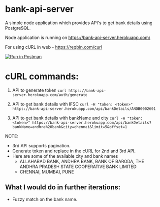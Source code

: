 # bank-api-server
A simple node application which provides API's to get bank details using PostgreSQL.

Node application is running on https://bank-api-server.herokuapp.com/

For using cURL in web - https://reqbin.com/curl

[![Run in Postman](https://run.pstmn.io/button.svg)](https://app.getpostman.com/run-collection/bca5736f9092dae63d1f)

# cURL commands:

1. API to generate token ``curl https://bank-api-server.herokuapp.com/auth/generate``

2. API to get bank details with IFSC ``curl -H "token: <token>" https://bank-api-server.herokuapp.com/api/bankDetails/ANDB0002601``

3. API to get bank details with bankName and city ``curl -H "token: <token>" https://bank-api-server.herokuapp.com/api/bankDetails?bankName=andhra%20bank&city=chennai&limit=5&offset=1``

NOTE:

- 3rd API supports pagination.
- Generate token and replace in the cURL for 2nd and 3rd API.
- Here are some of the available city and bank names
    - ALLAHABAD BANK, ANDHRA BANK, BANK OF BARODA, THE ANDHRA PRADESH STATE COOPERATIVE BANK LIMITED
    - CHENNAI, MUMBAI, PUNE

## What I would do in further iterations:

- Fuzzy match on the bank name.
